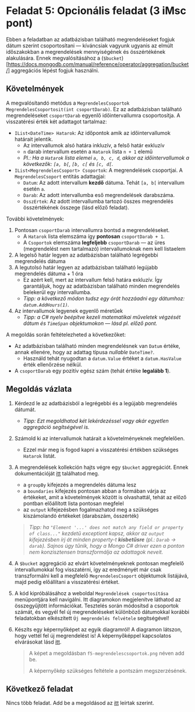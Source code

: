 # Feladat 5: Opcionális feladat (3 iMsc pont)

Ebben a feladatban az adatbázisban található megrendeléseket fogjuk dátum szerint csoportosítani — kíváncsiak vagyunk ugyanis az elmúlt időszakokban a megrendelések mennyiségének és összértékének alakulására. Ennek megvalósításához a (`$bucket`)[https://docs.mongodb.com/manual/reference/operator/aggregation/bucket/] aggregációs lépést fogjuk használni.

## Követelmények

A megvalósítandó metódus a `MegrendelesCsoportok MegrendelesCsoportosit(int csoportDarab)`. Ez az adatbázisban található megrendeléseket `csoportDarab` egyenlő időintervallumra csoportosítja. A visszatérési érték két adattagot tartalmaz:

- `IList<DateTime> Hatarok`: Az időpontok amik az időintervallumok határait jelentik.
  - Az intervallumok alsó határa inkluzív, a felső határ exkluzív
  - `n` darab intervallum esetén a `Hatarok` lista `n + 1` elemű
  - _Pl.: Ha a `Hatarok` lista elemei `a, b, c, d`, akkor az időintervallumok a következők: `[a, b[`, `[b, c[` és `[c, d[`._
- `IList<MegrendelesCsoport> Csoportok`: A megrendelések csoportjai. A `MegrendelesCsoport` entitás adattagjai:
  - `Datum`: Az adott intervallum **kezdő** dátuma. Tehát `[a, b[` intervallum esetén `a`.
  - `Darab`: Az adott intervallumba eső megrendelések darabszáma.
  - `OsszErtek`: Az adott intervallumba tartozó összes megrendelés összértékének összege (lásd előző feladat).

További követelmények:

1. Pontosan `csoportDarab` intervallumra bontsd a megrendeléseket.
   - A `Hatarok` lista elemszáma így **pontosan** `csoportDarab + 1`.
   - A `Csoportok` elemszáma **legfeljebb** `csoportDarab` — az üres (megrendelést nem tartalmazó) intervallumoknak nem kell listaelem
1. A legelső határ legyen az adatbázisban található legrégebbi megrendelés dátuma
1. A legutolsó határ legyen az adatbázisban található legújabb megrendelés dátuma + 1 óra
   - Ez azért kell, mert az intervallum felső határa exkluzív. Így garantáljuk, hogy az adatbázisban található minden megrendelés belekerül egy intervallumba.
   - _Tipp: a következő módon tudsz egy órát hozzáadni egy dátumhoz: `datum.AddHours(1)`._
1. Az intervallumok legyenek egyenlő méretűek
   - _Tipp: a C# nyelv beépítve kezeli matematikai műveletek végzését dátum és `TimeSpan` objektumokon — lásd pl. előző pont._

A megoldás során feltételezheted a következőket:

- Az adatbázisban található minden megrendelésnek van `Datum` értéke, annak ellenére, hogy az adattag típusa _nullable_ `DateTime?`.
  - Használd tehát nyugodtan a `datum.Value` értéket a `datum.HasValue` érték ellenőrzése nélkül.
- A `csoportDarab` egy pozitív egész szám (tehát értéke **legalább 1**).

## Megoldás vázlata

1. Kérdezd le az adatbázisból a legrégebbi és a legújabb megrendelés dátumát.

   - _Tipp: Ezt megoldhatod két lekérdezéssel vagy akár egyetlen aggregáció segítségével is._

1. Számold ki az intervallumok határait a követelményeknek megfelelően.

   - Ezzel már meg is fogod kapni a visszatérési értékben szükséges `Hatarok` listát.

1. A megrendelések kollekción hajts végre egy `$bucket` aggregációt. Ennek dokumentációját [itt](https://docs.mongodb.com/manual/reference/operator/aggregation/bucket/) találhatod meg.

   - a `groupBy` kifejezés a megrendelés dátuma lesz
   - a `boundaries` kifejezés pontosan abban a formában várja az értékeket, amit a követelmények között is olvashattál, tehát az előző pontban előállított lista pontosan megfelel
   - az `output` kifejezésben fogalmazhatod meg a szükséges kiszámolandó értékeket (darabszám, összérték)

   > _Tipp: ha `"Element '...' does not match any field or property of class..."` kezdetű exceptiont kapsz, akkor az `output` kifejezésben írj át minden property-t **kisbetűsre** (pl.: `Darab` -> `darab`). Sajnos úgy tűnik, hogy a Mongo C# driver ezen a ponton nem konzisztensen transzformálja az adattagok neveit._

1. A `$bucket` aggregáció az elvárt követelményeknek pontosan megfelelő intervallumokkal fog visszatérni, így az eredményét már csak transzformálni kell a megfelelő `MegrendelesCsoport` objektumok listájává, majd pedig előállítani a visszatérési értéket.

1. A kód kipróbálásához a weboldal `Megrendelések csoportosítása` menüpontjára kell navigálni. Itt diagramokon megjelenítve láthatod az összegyűjtött információkat. Tesztelés során módosítsd a csoportok számát, és vegyél fel új megrendeléseket különböző dátumokkal korábbi feladatokban elkészített `Új megrendelés felvétele` segítségével!

1. Készíts egy képernyőképet az egyik diagramról! A diagramon látszon, hogy vettél fel új megrendelést is! A képernyőképpel kapcsolatos elvárásokat lásd [itt](../README.md#képernyőképek).

   > A képet a megoldásban `f5-megrendelescsoportok.png` néven add be.
   >
   > A képernyőkép szükséges feltétele a pontszám megszerzésének.

## Következő feladat

Nincs több feladat. Add be a megoldásod az [itt](README.md#végezetül-a-megoldások-feltöltése) leírtak szerint.

